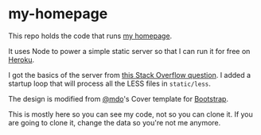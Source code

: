 my-homepage
===========

This repo holds the code that runs [my homepage](http://zacksheppard.com).

It uses Node to power a simple static server so that I can run it for free on [Heroku](http://heroku.com).

I got the basics of the server from [this Stack Overflow question](http://stackoverflow.com/questions/6084360/using-node-js-as-a-simple-web-server). I added a startup loop that will process all the LESS files in `static/less`.

The design is modified from [@mdo](https://twitter.com/mdo)'s Cover template for [Bootstrap](http://getbootstrap.com).

This is mostly here so you can see my code, not so you can clone it. If you are going to clone it,
change the data so you're not me anymore.
